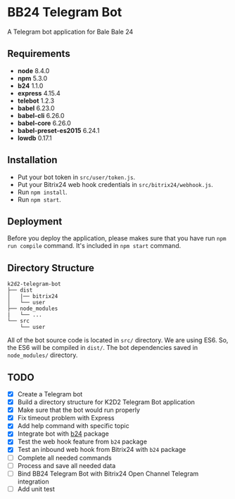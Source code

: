 # BB24 Telegram Bot
A Telegram bot application for Bale Bale 24

## Requirements
- **node** 8.4.0
- **npm** 5.3.0
- **b24** 1.1.0
- **express** 4.15.4
- **telebot** 1.2.3
- **babel** 6.23.0
- **babel-cli** 6.26.0
- **babel-core** 6.26.0
- **babel-preset-es2015** 6.24.1
- **lowdb** 0.17.1

## Installation
- Put your bot token in `src/user/token.js`.
- Put your Bitrix24 web hook credentials in `src/bitrix24/webhook.js`.
- Run `npm install`.
- Run `npm start`.

## Deployment
Before you deploy the application, please makes sure that you have run
`npm run compile` command. It's included in `npm start` command.

## Directory Structure
```
k2d2-telegram-bot
├── dist
│   |── bitrix24
│   └── user
├── node_modules
|   └── ...
└── src
    └── user
```

All of the bot source code is located in `src/` directory.
We are using ES6. So, the ES6 will be compiled in `dist/`.
The bot dependencies saved in `node_modules/` directory.

## TODO
- [x] Create a Telegram bot
- [x] Build a directory structure for K2D2 Telegram Bot application
- [x] Make sure that the bot would run properly
- [x] Fix timeout problem with Express
- [x] Add help command with specific topic
- [x] Integrate bot with [b24](https://github.com/setyongr/b24) package
- [x] Test the web hook feature from `b24` package
- [x] Test an inbound web hook from Bitrix24 with `b24` package
- [ ] Complete all needed commands
- [ ] Process and save all needed data
- [ ] Bind BB24 Telegram Bot with Bitrix24 Open Channel Telegram integration
- [ ] Add unit test
